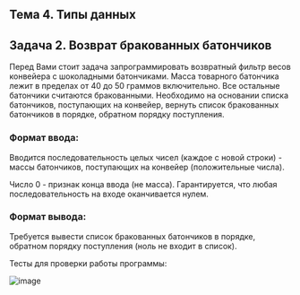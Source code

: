 ## Тема 4. Типы данных
## Задача 2. Возврат бракованных батончиков
Перед Вами стоит задача запрограммировать возвратный фильтр весов конвейера с шоколадными батончиками. Масса товарного батончика лежит в пределах от 40 до 50 граммов включительно. Все остальные батончики считаются бракованными. Необходимо на основании списка батончиков, поступающих на конвейер, вернуть список бракованных батончиков в порядке, обратном порядку поступления.

### Формат ввода:
Вводится последовательность целых чисел (каждое с новой строки) - массы батончиков, поступающих на конвейер (положительные числа). 

Число 0 - признак конца ввода (не масса). Гарантируется, что любая последовательность на входе оканчивается нулем.

### Формат вывода:
Требуется вывести список бракованных батончиков в порядке, обратном порядку поступления (ноль не входит в список).

Тесты для проверки работы программы:

![image](https://github.com/user-attachments/assets/4b999327-186d-4c58-8c33-59b3072f8faa)
